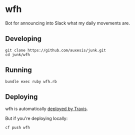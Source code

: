 # wfh

Bot for announcing into Slack what my daily movements are.

## Developing

```
git clone https://github.com/auxesis/junk.git
cd junk/wfh
```

## Running

```
bundle exec ruby wfh.rb
```

## Deploying

wfh is automatically [deployed by Travis](https://travis-ci.org/auxesis/junk).

But if you're deploying locally:

```
cf push wfh
```
